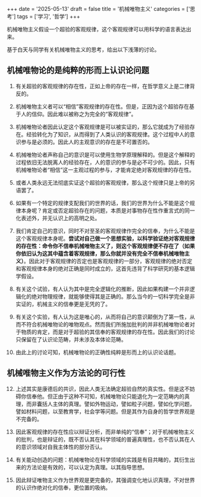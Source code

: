 +++
date = '2025-05-13'
draft = false
title = '机械唯物主义'
categories = ['思考']
tags = ['学习', '哲学']
+++

机械唯物主义假设一个超验的客观规律，这个客观规律可以用科学的语言表达出来。

基于白天与同学有关机械唯物主义的思考，给出以下浅薄的讨论。

## 机械唯物论的是纯粹的形而上认识论问题

1. 有关超验的客观规律的存在性，正如上帝的存在一样，在哲学意义上是二律背反的。
   
2. 机械唯物主义者可以“相信”客观规律的存在性。但是，正因为这个超验存在基于人的信仰。因此难以被称之为完全的“客观规律”。
   
3. 机械唯物论者因此认定这个客观规律是可以被实证的，那么它就成为了经验存在。经验转化为了知识，从而得到了人类认识的客观规律。这个过程中人的意识参与是必须的。因此人的主观意识的存在是不可置否的。
   
4. 机械唯物论者声称自己的意识是可以使用生物学原理解释的。但是这个解释的过程依旧无法脱离人的经验存在，人的意识的参与是必不可少的。因此，只有机械唯物论者“相信”这一主观过程的参与，才能肯定绝对客观规律的存在性。
   
5. 或者人类永远无法彻底实证这个超验的客观规律，那么这个规律只是上帝的另语罢了。
   
6. 如果有一个特定的规律支配我们的世界的话，我们的世界为什么不能是这个规律本身呢？肯定或否定超验存在的问题，本质是对事物存在性作重言式的同一化表述外，并无认识上的高明之处。
   
7. 我们肯定自己的意识，同时不对至圣的客观规律作完全的信奉，为什么不能是这个客观规律本身呢。**尝试对自己做一个思想实验，以科学验证绝对客观规律的存在性：命令你不信奉机械唯物主义了，则这个客观规律便不存在了（如果你依旧认为这其中蕴含着客观规律，那么你就并没有完全不信奉机械唯物主义）**。因此对于客观规律的否定也是客观规律的一部分，客观规律的绝对否定和客观规律本身的绝对正确是同时成立的，这首先违背了科学研究的基本逻辑学假设。
   
8. 有关这个试验，有人认为其中是完全逻辑化的推断，因此如果构建一个并非逻辑化的绝对物理规律，就能够使得其是正确的。那么当今的一切科学完全是非实证的，机械主义的信奉更是无凭的了。  

9. 有关这个实验，有人认为这是唯心的，从而将自己的意识颠倒为了第一性，从而不符合机械唯物论的唯物观点。然而我们所施加批判的并非机械唯物论者对于物质的肯定，而是对于超验的其信奉的客观规律的存在性。因此我们的讨论只保留在了认识论范畴，并未涉及本体论范畴。
    
10. 由此上的讨论可知，机械唯物论的正确性纯粹是形而上的认识论话题。

## 机械唯物主义作为方法论的可行性

12. 上述其实是康德后的共识，因此人类无法确定超验自然的真实性。但是这不妨碍你信奉他。但正由于这种不可知，机械唯物论只能退化为一定范畴内的真理，而非囊括人主体的真理。譬如外物运动，譬如粒子问题，譬如化学问题，譬如材料问题，以至教育学，社会学等问题。但是其作为自身的哲学世界观是不完备的。

13. 因此客观规律的存在性应以辩证分析，而非单纯的“信奉”；对于机械唯物主义的批判，也是辩证的，既不否认其在科学领域的普遍真理性，也不否认其在人的意识领域对自我主体性的部分否认。
   
14. 有关能动创造的问题：机械唯物论在科学领域的实践是有目共睹的，其衍生出来的方法论是有效的，可以认定为真理。以其指导思想。
    
15. 因此辩证唯物主义作为世界观是更完备的，其强调变化地认识真理，不对世界的认识作绝对化的信奉，更位置的吸纳。